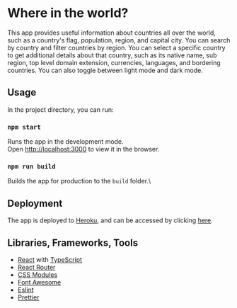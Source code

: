 # Where in the world?

This app provides useful information about countries all over the world, such as a country's flag, population, region, and capital city. You can search by country and filter countries by region. You can select a specific country to get additional details about that country, such as its native name, sub region, top level domain extension, currencies, languages, and bordering countries. You can also toggle between light mode and dark mode.

## Usage

In the project directory, you can run:

### `npm start`

Runs the app in the development mode.\
Open [http://localhost:3000](http://localhost:3000) to view it in the browser.

### `npm run build`

Builds the app for production to the `build` folder.\

## Deployment

The app is deployed to [Heroku](https://www.heroku.com), and can be accessed by clicking [here](https://duy-nguyen-where-in-the-world.herokuapp.com/).

## Libraries, Frameworks, Tools

- [React](https://reactjs.org/) with [TypeScript](https://www.typescriptlang.org/)
- [React Router](https://reactrouter.com/)
- [CSS Modules](https://github.com/css-modules/css-modules)
- [Font Awesome](https://fontawesome.com/v5.15/how-to-use/on-the-web/using-with/react)
- [Eslint](https://eslint.org/)
- [Prettier](https://prettier.io/)
